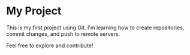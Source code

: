 # My Project

This is my first project using Git. I'm learning how to create repositories, commit changes, and push to remote servers.

Feel free to explore and contribute!
